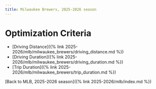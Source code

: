 ```yaml
---
title: Milwaukee Brewers, 2025-2026 season
---
```


# Optimization Criteria
- [Driving Distance]({% link 2025-2026/mlb/milwaukee_brewers/driving_distance.md %})
- [Driving Duration]({% link 2025-2026/mlb/milwaukee_brewers/driving_duration.md %})
- [Trip Duration]({% link 2025-2026/mlb/milwaukee_brewers/trip_duration.md %})

[Back to MLB, 2025-2026 season]({% link 2025-2026/mlb/index.md %})

